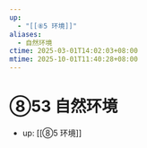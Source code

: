 ```yaml
---
up:
  - "[[⑧5 环境]]"
aliases:
  - 自然环境
ctime: 2025-03-01T14:02:03+08:00
mtime: 2025-10-01T11:40:28+08:00
---
```


# ⑧53 自然环境

- up: [[⑧5 环境]]
